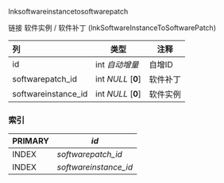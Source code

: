 lnksoftwareinstancetosoftwarepatch

链接 软件实例 / 软件补丁 (lnkSoftwareInstanceToSoftwarePatch)



| 列                  | 类型               | 注释     |
| :------------------ | ------------------ | -------- |
| id                  | int *自动增量*     | 自增ID   |
| softwarepatch_id    | int *NULL* [**0**] | 软件补丁 |
| softwareinstance_id | int *NULL* [**0**] | 软件实例 |

### 索引

| PRIMARY | *id*                  |
| :------ | --------------------- |
| INDEX   | *softwarepatch_id*    |
| INDEX   | *softwareinstance_id* |
